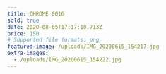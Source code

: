 ```yaml
---
title: CHROME 0016
sold: true
date: 2020-08-05T17:17:18.713Z
price: 150
# Supported file formats: png
featured-image: /uploads/IMG_20200615_154217.jpg
extra-images:
  - /uploads/IMG_20200615_154222.jpg
---
```

